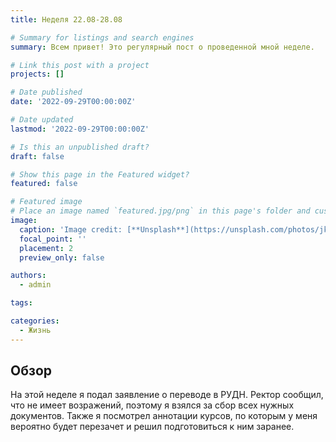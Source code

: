 ```yaml
---
title: Неделя 22.08-28.08

# Summary for listings and search engines
summary: Всем привет! Это регулярный пост о проведенной мной неделе.

# Link this post with a project
projects: []

# Date published
date: '2022-09-29T00:00:00Z'

# Date updated
lastmod: '2022-09-29T00:00:00Z'

# Is this an unpublished draft?
draft: false

# Show this page in the Featured widget?
featured: false

# Featured image
# Place an image named `featured.jpg/png` in this page's folder and customize its options here.
image:
  caption: 'Image credit: [**Unsplash**](https://unsplash.com/photos/jkDLNDGougw)'
  focal_point: ''
  placement: 2
  preview_only: false

authors:
  - admin

tags:

categories:
  - Жизнь
---
```


## Обзор

На этой неделе я подал заявление о переводе в РУДН. Ректор сообщил, что не имеет возражений, поэтому я взялся за сбор всех нужных документов. Также я посмотрел аннотации курсов, по которым у меня вероятно будет перезачет и решил подготовиться к ним заранее.


